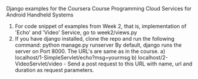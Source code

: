 Django examples for the Coursera Course Programming Cloud Services for Android Handheld Systems

1. For code snippet of examples from Week 2, that is, implementation of 'Echo' and 'Video' Service, go to week2/views.py
2. If you have django installed, clone the repo and run the following command:
python manage.py runserver
By default, django runs the server on Port 8000. The URL's are same as in the course. 
a) localhost/1-SimpleServlet/echo?msg=yourmsg
b) localhost/2-VideoServlet/video - Send a post request to this URL with name, url and duration as request parameters.
